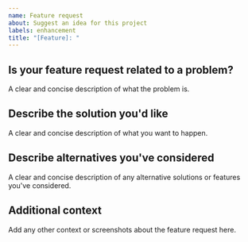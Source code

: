 ```yaml
---
name: Feature request
about: Suggest an idea for this project
labels: enhancement
title: "[Feature]: "
---
```


## Is your feature request related to a problem?
A clear and concise description of what the problem is.

## Describe the solution you'd like
A clear and concise description of what you want to happen.

## Describe alternatives you've considered
A clear and concise description of any alternative solutions or features you've considered.

## Additional context
Add any other context or screenshots about the feature request here.
